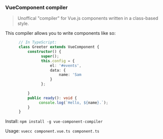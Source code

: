 ### VueComponent compiler
<!--[![Build Status](https://travis-ci.org/stpettersens/dt-init.png?branch=master)](https://travis-ci.org/stpettersens/dt-init)
[![npm version](https://badge.fury.io/js/dt-init.svg)](http://npmjs.org/package/dt-init)
[![Dependency Status](https://david-dm.org/stpettersens/dt-init.png?theme=shields.io)](https://david-dm.org/stpettersens/dt-init) [![Development Dependency Status](https://david-dm.org/stpettersens/dt-init/dev-status.png?theme=shields.io)](https://david-dm.org/stpettersens/dt-init#info=devDependencies)-->

> Unoffical "compiler" for Vue.js components written in a class-based style.

This compiler allows you to write components like so:

```ts
      // In TypeScript:
      class Greeter extends VueComponent {
          constructor() {
                super();
                this.config = {
                    el: '#events',
                    data: { 
                        name: 'Sam
                    }
                };
                
          }
          public ready(): void {
               console.log(`Hello, ${name}.`);
          }
      }
```

Install: `npm install -g vue-component-compiler`

Usage: `vuecc component.vue.ts component.ts`
